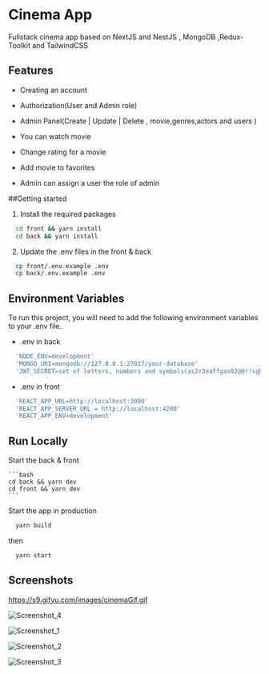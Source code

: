 # Cinema App

Fullstack cinema app based on NextJS and NestJS , MongoDB ,Redux-Toolkit and TailwindCSS

## Features

- Creating an account

- Authorization(User and Admin role)

- Admin Panel(Create | Update | Delete , movie,genres,actors and users )

- You can watch movie

- Change rating for a movie

- Add movie to favorites

- Admin can assign a user the role of admin



##Getting started

1. Install the required packages
```bash
  cd front && yarn install
  cd back && yarn install
```

2. Update the .env files in the front & back
```bash
  cp front/.env.example .env
  cp back/.env.example .env
```

## Environment Variables

To run this project, you will need to add the following environment variables to your .env file.

- .env in back
 ```bash
   'NODE_ENV=development'
   'MONGO_URI=mongodb://127.0.0.1:27017/your-database'
   'JWT_SECRET=set of letters, numbers and symbols(as2r3eaffgas02@@!!sghkl)'
 ```
- .env in front
 ```bash
   'REACT_APP_URL=http://localhost:3000'
   'REACT_APP_SERVER_URL = http://localhost:4200'
   'REACT_APP_ENV=development'
 ```

## Run Locally

Start the back & front
   
    ```bash
    cd back && yarn dev
    cd front && yarn dev
    ```



Start the app in production

```bash
  yarn build
```

then

```bash
  yarn start
```

## Screenshots 
https://s9.gifyu.com/images/cinemaGif.gif

![Screenshot_4](https://user-images.githubusercontent.com/83369962/209806132-90210ae3-c97c-436d-a30c-e6cc24a542b5.png)

![Screenshot_1](https://user-images.githubusercontent.com/83369962/209805439-0792079b-606c-46f4-8fe4-e6b1bc38810a.png)

![Screenshot_2](https://user-images.githubusercontent.com/83369962/209805552-a9964901-c944-44ba-b080-0798f96cfb04.png)

![Screenshot_3](https://user-images.githubusercontent.com/83369962/209805697-5076621e-f000-4a70-9869-626a37e1deb6.png)

